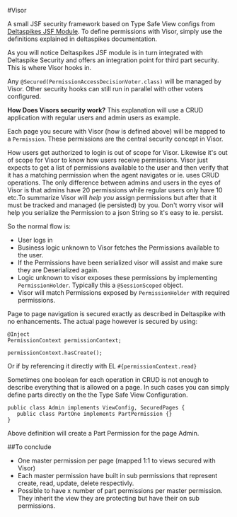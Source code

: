 #Visor

A small JSF security framework based on Type Safe View configs from [Deltaspikes JSF Module][1]. To define permissions with Visor, simply use the definitions explained in deltaspikes documentation.

As you will notice Deltaspikes JSF module is in turn integrated with Deltaspike Security and offers an integration point for third part security. This is where Visor hooks in.

Any `@Secured(PermissionAccessDecisionVoter.class)` will be managed by Visor. Other security hooks can still run in parallel with other voters configured.

**How Does Visors security work?**
This explanation will use a CRUD application with regular users and admin users as example.

Each page you secure with Visor (how is defined above) will be mapped to a `Permission`. These permissions are the central security concept in Visor.

How users get authorized to login is out of scope for Visor. Likewise it's out of scope for Visor to know how users receive permissions. Visor just expects to get a list of permissions available to the user and then verify that it has a matching permission when the agent navigates or ie. uses CRUD operations. The only difference between admins and users in the eyes of Visor is that admins have 20 permissions while regular users only have 10 etc.To summarize Visor will *help you* assign permissions but after that it must be tracked and managed (ie persisted) by you. Don't worry visor will help you serialize the Permission to a json String so it's easy to ie. persist. 

So the normal flow is:

 - User logs in
 - Business logic unknown to Visor fetches the Permissions available to the user.
 - If the Permissions have been serialized visor will assist and make sure they are Deserialized again. 
 - Logic unknown to visor exposes these permissions by implementing `PermissionHolder`. Typically this a `@SessionScoped` object.
 - Visor will match Permissions exposed by `PermissionHolder` with required permissions.

Page to page navigation is secured exactly as described in Deltaspike with no enhancements. The actual page however is secured by using:

    @Inject
    PermissionContext permissionContext; 

    permissionContext.hasCreate();

Or if by referencing it directly with EL `#{permissionContext.read}`

Sometimes one boolean for each operation in CRUD is not enough to describe everything that is allowed on a page. In such cases you can simply define parts directly on the the Type Safe View Configuration.

    public class Admin implements ViewConfig, SecuredPages { 
       public class PartOne implements PartPermission {}
    }

Above definition will create a Part Permission for the page Admin.


##To conclude

 - One master permission per page (mapped 1:1 to views secured with Visor)
 - Each master permission have built in sub permissions that represent create, read, update, delete respectivly.
 - Possible to have x number of part permissions per master permission. They inherit the view they are protecting but have their on sub permissions.  

  [1]: http://deltaspike.apache.org/jsf.html
